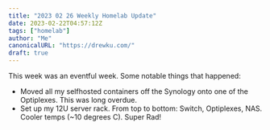 ```yaml
---
title: "2023 02 26 Weekly Homelab Update"
date: 2023-02-22T04:57:12Z
tags: ["homelab"]
author: "Me"
canonicalURL: "https://drewku.com/"
draft: true
---
```


This week was an eventful week. Some notable things that happened: 
- Moved all my selfhosted containers off the Synology onto one of the Optiplexes. This was long overdue. 
- Set up my 12U server rack. From top to bottom: Switch, Optiplexes, NAS. Cooler temps (~10 degrees C). Super Rad!
